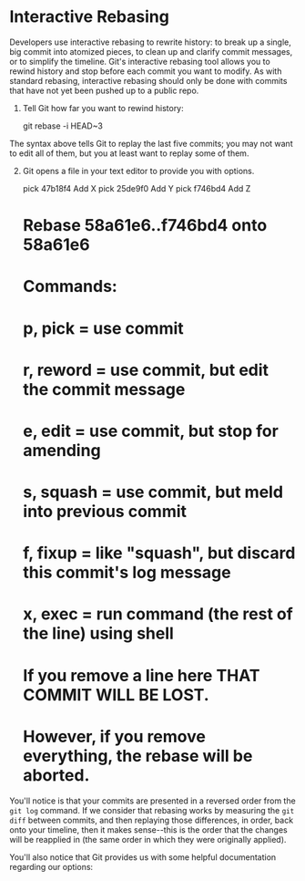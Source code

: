 # Interactive Rebasing

Developers use interactive rebasing to rewrite history: to break up a single, big commit into atomized pieces, to clean up and clarify commit messages, or to simplify the timeline. Git's interactive rebasing tool allows you to rewind history and stop before each commit you want to modify. As with standard rebasing, interactive rebasing should only be done with commits that have not yet been pushed up to a public repo.

1) Tell Git how far you want to rewind history:

	git rebase -i HEAD~3
	
The syntax above tells Git to replay the last five commits; you may not want to edit all of them, but you at least want to replay some of them.

2) Git opens a file in your text editor to provide you with options. 
	
	pick 47b18f4 Add X
	pick 25de9f0 Add Y
	pick f746bd4 Add Z
	
	# Rebase 58a61e6..f746bd4 onto 58a61e6
	#
	# Commands:
	#  p, pick = use commit
	#  r, reword = use commit, but edit the commit message
	#  e, edit = use commit, but stop for amending
	#  s, squash = use commit, but meld into previous commit
	#  f, fixup = like "squash", but discard this commit's log message
	#  x, exec = run command (the rest of the line) using shell
	#
	# If you remove a line here THAT COMMIT WILL BE LOST.
	# However, if you remove everything, the rebase will be aborted.
	
You'll notice is that your commits are presented in a reversed order from the `git log` command. If we consider that rebasing works by measuring the `git diff` between commits, and then replaying those differences, in order, back onto your timeline, then it makes sense--this is the order that the changes will be reapplied in (the same order in which they were originally applied). 

You'll also notice that Git provides us with some helpful documentation regarding our options:

